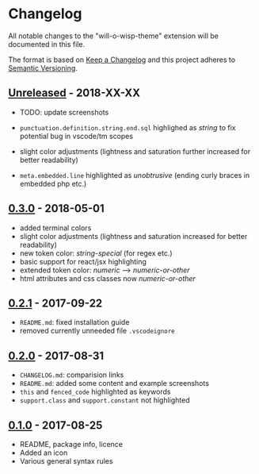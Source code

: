 # Changelog

All notable changes to the "will-o-wisp-theme" extension will be documented in this file.

The format is based on [Keep a Changelog][] and this project adheres to [Semantic Versioning][].

## [Unreleased][] - 2018-XX-XX


- TODO: update screenshots

- `punctuation.definition.string.end.sql` highlighed as _string_ to fix potential bug in vscode/tm scopes
- slight color adjustments (lightness and saturation further increased for better readability)
- `meta.embedded.line` highlighted as _unobtrusive_ (ending curly braces in embedded php etc.)

## [0.3.0][] - 2018-05-01

- added terminal colors
- slight color adjustments (lightness and saturation increased for better readability)
- new token color: _string-special_ (for regex etc.)
- basic support for react/jsx highlighting
- extended token color: _numeric_ --> _numeric-or-other_
- html attributes and css classes now _numeric-or-other_

## [0.2.1][] - 2017-09-22

- `README.md`: fixed installation guide
- removed currently unneeded file `.vscodeignore`

## [0.2.0][] - 2017-08-31

- `CHANGELOG.md`: comparision links
- `README.md`: added some content and example screenshots
- `this` and `fenced_code` highlighted as keywords
- `support.class` and `support.constant` not highlighted

## [0.1.0][] - 2017-08-25

- README, package info, licence
- Added an icon
- Various general syntax rules

<!-- links -->

[keep a changelog]: http://keepachangelog.com/en/1.0.0/
[semantic versioning]: http://semver.org/spec/v2.0.0.html
[unreleased]: https://github.com/simon-jaeger/vscode-will-o-wisp-theme/compare/v0.3.0...dev
[0.3.0]: https://github.com/simon-jaeger/vscode-will-o-wisp-theme/compare/v0.2.1...v0.3.0
[0.2.1]: https://github.com/simon-jaeger/vscode-will-o-wisp-theme/compare/v0.2.0...v0.2.1
[0.2.0]: https://github.com/simon-jaeger/vscode-will-o-wisp-theme/compare/v0.1.0...v0.2.0
[0.1.0]: https://github.com/simon-jaeger/vscode-will-o-wisp-theme/commit/6ddc10d7d7a8523df32516f59682093c65cab4f4
